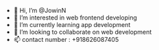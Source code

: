 - 👋 Hi, I’m @JowinN
- 👀 I’m interested in web frontend developing
- 🌱 I’m currently learning app development
- 💞️ I’m looking to collaborate on web development
- 📫 contact number : +918626087405

<!---
JowinN/JowinN is a ✨ special ✨ repository because its `README.md` (this file) appears on your GitHub profile.
You can click the Preview link to take a look at your changes.
--->
